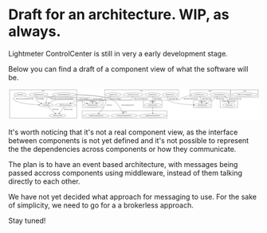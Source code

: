 # Draft for an architecture. WIP, as always.

Lightmeter ControlCenter is still in very a early development stage.

Below you can find a draft of a component view of what the software will be.

<img src="docs/components.svg"/>

It's worth noticing that it's not a real component view, as the interface between components is not yet
defined and it's not possible to represent the the dependencies across components or how they communicate.

The plan is to have an event based architecture, with messages being passed accross components using middleware,
instead of them talking directly to each other.

We have not yet decided what approach for messaging to use. For the sake of simplicity, we need to go for a a brokerless
approach.

Stay tuned!